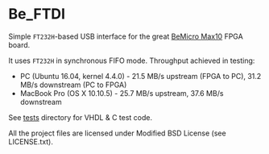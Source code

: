 Be\_FTDI
========

Simple `FT232H`-based USB interface for the great [BeMicro Max10](https://www.arrow.com/en/products/bemicromax10/arrow-development-tools) FPGA board.  

It uses `FT232H` in synchronous FIFO mode. Throughput achieved in testing:

 * PC (Ubuntu 16.04, kernel 4.4.0)  - 21.5 MB/s upstream (FPGA to PC), 31.2 MB/s downstream (PC to FPGA)
 * MacBook Pro (OS X 10.10.5) - 25.7 MB/s upstream, 37.6 MB/s downstream

See [tests](tests) directory for VHDL & C test code.

All the project files are licensed under Modified BSD License (see LICENSE.txt).
